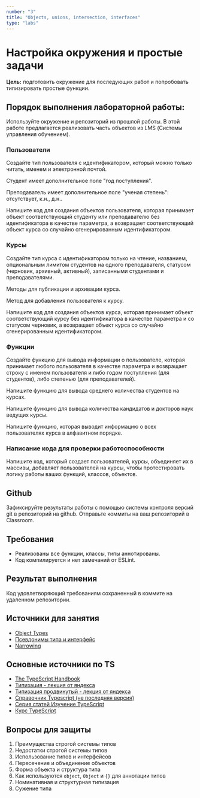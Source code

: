 ```yaml
---
number: "3"
title: "Objects, unions, intersection, interfaces"
type: "labs"
---
```


# Настройка окружения и простые задачи

**Цель:** подготовить окружение для последующих работ и попробовать типизировать простые функции.

## Порядок выполнения лабораторной работы:

Используйте окружение и репозиторий из прошлой работы. В этой работе предлагается реализовать часть объектов из LMS (Системы управления обучением).

### Пользователи

Создайте тип пользователя с идентификатором, который можно только читать, именем и электронной почтой.

Студент имеет дополнительное поле "год поступления".

Преподаватель имеет дополнительное поле "ученая степень": отсутствует, к.н., д.н..

Напишите код для создания объектов пользователя, которая принимает объект соответствующий студенту или преподавателю без идентификатора в качестве параметра, а возвращает соответствующий объект курса со случайно сгенерированным идентификатором.

### Курсы

Создайте тип курса с идентификатором только на чтение, названием, опциональным лимитом студентов на одного преподавателя, статусом (черновик, архивный, активный), записанными студентами и преподавателями.

Методы для публикации и архивации курса.

Метод для добавления пользователя к курсу.

Напишите код для создания объектов курса, которая принимает объект соответствующий курсу без идентификатора в качестве параметра и со статусом черновик, а возвращает объект курса со случайно сгенерированным идентификатором.

### Функции

Создайте функцию для вывода информации о пользователе, которая принимает любого пользователя в качестве параметра и возвращает строку с именем пользователя и либо годом поступления (для студентов), либо степенью (для преподавателей).

Напишите функцию для вывода среднего количества студентов на курсах.

Напишите функцию для вывода количества кандидатов и докторов наук ведущих курсы.

Напишите функцию, которая выводит информацию о всех пользователях курса в алфавитном порядке.

### Написание кода для проверки работоспособности

Напишите код, который создает пользователей, курсы, объединяет их в массивы, добавляет пользователей на курсы, чтобы протестировать логику работы ваших функций, классов, объектов.

## Github

Зафиксируйте результаты работы с помощью системы контроля версий git в репозиторий на github. Отправьте коммиты на ваш репозиторий в Classroom.

## Требования

- Реализованы все функции, классы, типы аннотированы.
- Код компилируется и нет замечаний от ESLint.

## Результат выполнения

Код удовлетворяющий требованиям сохраненный в коммите на удаленном репозитории.

## Источники для занятия

- [Object Types](https://www.typescriptlang.org/docs/handbook/2/objects.html)
- [Псевдонимы типа и интерфейс](https://www.typescriptlang.org/docs/handbook/2/everyday-types.html#differences-between-type-aliases-and-interfaces)
- [Narrowing](https://www.typescriptlang.org/docs/handbook/2/narrowing.html)

## Основные источники по TS

- [The TypeScript Handbook](https://www.typescriptlang.org/docs/handbook/intro.html)
- [Типизация - лекция от яндекса](https://youtube.com/live/M-58whTqjgU)
- [Типизация продвинутый - лекция от яндекса](https://youtube.com/live/YOly5_M040w)
- [Справочник Typescript (не последняя версия)](https://scriptdev.ru/)
- [Серия статей Изучение TypeScript](https://habr.com/ru/articles/663964/)
- [Курс TypeScript](https://code-basics.com/ru/languages/typescript)

## Вопросы для защиты

1. Преимущества строгой системы типов
1. Недостатки строгой системы типов
1. Использование типов и интерфейсов
1. Пересечение и объединение объектов
1. Форма объекта и структура типа
1. Как используются `object`, `Object` и `{}` для аннотации типов
1. Номинативная и структурная типизация
1. Сужение типа

